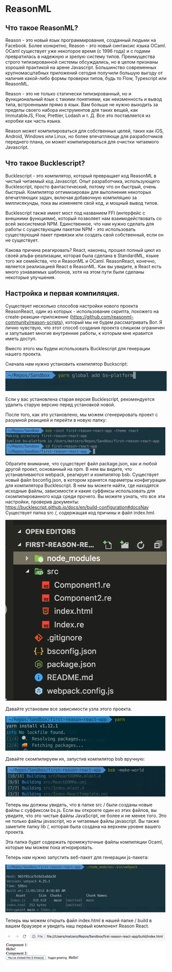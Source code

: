 # ReasonML
## Что такое ReasonML?
Reason - это новый язык программирования, созданный людьми на Facebook. Более конкретно, Reason - это новый синтаксис языка OCaml. OCaml существует уже некоторое время (с 1996 года) и с годами превратилась в надежную и зрелую систему типов. Преимущества строго типизированной системы обсуждались, но в целом признаны хорошей практикой на арене Javascript. Большинство современных крупномасштабных приложений сегодня получили большую выгоду от наличия какой-либо формы проверки типов, будь то Flow, Typescript или ReasonML.

Reason - это не только статически типизированный, но и функциональный язык с такими понятиями, как неизменность и вывод типа, встроенными прямо в язык. Вам больше не нужно выходить за пределы своего набора инструментов для таких вещей, как ImmutableJS, Flow, Prettier, Lodash и т. Д. Все это поставляется из коробки как часть языка.


Reason может компилироваться для собственных целей, таких как iOS, Android, Windows или Linux, но более впечатляюще для разработчиков переднего плана, он может компилироваться для очистки читаемого Javascript.


## Что такое Bucklescript?
Bucklescript - это компилятор, который превращает код ReasonML в чистый читаемый код Javascript.
Опыт разработчика, использующего Bucklescript, просто фантастический, потому что он быстрый, очень быстрый. Компилятор оптимизирован для выполнения некоторых впечатляющих задач, включая добавочную компиляцию за миллисекунды, пока вы изменяете свой код, и мощный вывод типов.


Bucklescript также имеет мост под названием FFI (интерфейс с внешними функциями), который позволяет нам взаимодействовать со всей экосистемой NPM. Единственное, что нам нужно сделать для работы с существующим пакетом NPM - это использовать существующий пакет привязки или создать свой собственный, если он не существует.


Какова причина реагировать?
React, наконец, прошел полный цикл из своей альфа-реализации, которая была сделана в StandardML, языке того же семейства, что и ReasonML и OCaml. ReasonReact, конечно, является реализацией React в ReasonML. Как вы увидите, в React есть много узнаваемых шаблонов, хотя на этом пути были сделаны некоторые улучшения.


## Настройка и первая компиляция.
Существует несколько способов настройки нового проекта ReasonReact, один из которых - использование скрипта, похожего на create-реакции-приложение (https://github.com/reasonml-community/reason-scripts), который мы не будем рассматривать Вот. Я лично чувствую, что этот способ создания проекта слишком ограничен и запутывает многие внутренние работы, к которым мне нравится иметь доступ.

Вместо этого мы будем использовать Bucklescript для генерации нашего проекта.

Сначала нам нужно установить компилятор Buckscript:

![Image alt](https://github.com/Shuregame/ReasonML/blob/master/img1.png)

Если у вас установлена старая версия Bucklescript, рекомендуется удалить старую версию перед установкой новой.

После того, как это установлено, мы можем сгенерировать проект с разумной реакцией и перейти в новую папку:

![Image alt](https://github.com/Shuregame/ReasonML/blob/master/2.png)


Обратите внимание, что существует файл package.json, как и любой другой проект, основанный на npm. В нем вы видите, что устанавливаются webpack, реагирует и компилятор bsb.
Существует новый файл bsconfig.json, в котором хранятся параметры конфигурации для компилятора Bucklescript. В нем вы можете найти, где находятся исходные файлы, зависимости и какие суффиксы использовать для скомпилированного кода среди прочего. Вы можете узнать, что все эти настройки, проверив документы: https://bucklescript.github.io/docs/en/build-configuration#docsNav
Существует папка src /, содержащая код причины и файл index.hml.

![Image alt](https://github.com/Shuregame/ReasonML/blob/master/3.png)

Давайте установим все зависимости узла этого проекта.

![Image alt](https://github.com/Shuregame/ReasonML/blob/master/4.png)

Давайте скомпилируем их, запустив компилятор bsb вручную:

![Image alt](https://github.com/Shuregame/ReasonML/blob/master/5.png)

Теперь мы должны увидеть, что в папке src / были созданы новые файлы с суффиксом bs.js. Если вы откроете один из этих файлов, вы увидите, что это чистые файлы JavaScript, не более и не менее того. Это не только файлы javascript, но и читаемые файлы javascript. Вы также заметите папку lib /, которая была создана на верхнем уровне вашего проекта.

Эта папка будет содержать промежуточные файлы компиляции Ocaml, которые мы можем пока игнорировать.

Теперь нам нужно запустить веб-пакет для генерации js-пакета:

![Image alt](https://github.com/Shuregame/ReasonML/blob/master/6.png)

Теперь мы можем открыть файл index.html в нашей папке / build в вашем браузере и увидеть наш первый компонент Reason React.


![Image alt](https://github.com/Shuregame/ReasonML/blob/master/7.png)




